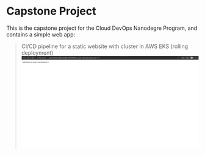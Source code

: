 # Capstone Project

This is the capstone project for the Cloud DevOps Nanodegre Program, and contains a simple web app:

> CI/CD pipeline for a static website with cluster in AWS EKS (rolling deployment)
![img-1](screenshots/8.-Deployed.JPG)
